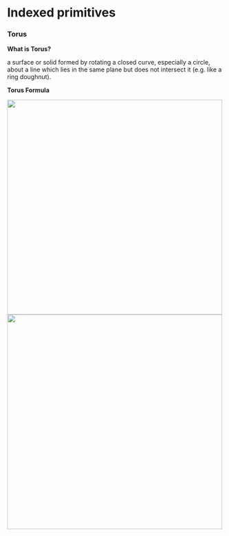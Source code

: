 # Indexed primitives


### Torus

**What is Torus?**

a surface or solid formed by rotating a closed curve, especially a circle, about a line which lies in the same plane but does not intersect it (e.g. like a ring doughnut).

**Torus Formula**

<img width="500" src="./img/TorusFormula.png.">

<img width="500" src="./img/Torus.png.">